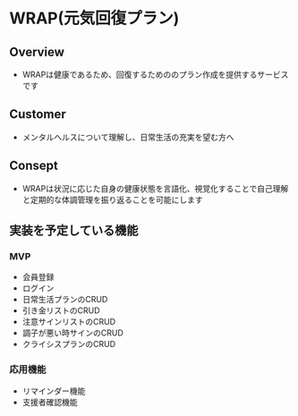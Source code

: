 # WRAP(元気回復プラン)

## Overview
- WRAPは健康であるため、回復するためののプラン作成を提供するサービスです

## Customer
- メンタルヘルスについて理解し、日常生活の充実を望む方へ

## Consept
- WRAPは状況に応じた自身の健康状態を言語化、視覚化することで自己理解と定期的な体調管理を振り返ることを可能にします

## 実装を予定している機能
### MVP
- 会員登録
- ログイン
- 日常生活プランのCRUD
- 引き金リストのCRUD
- 注意サインリストのCRUD
- 調子が悪い時サインのCRUD
- クライシスプランのCRUD

### 応用機能
- リマインダー機能
- 支援者確認機能



